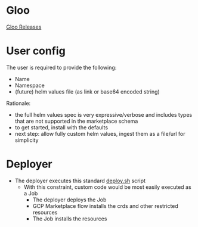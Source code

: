 # Gloo

[Gloo Releases](https://github.com/solo-io/gloo/releases)

# User config

The user is required to provide the following:
- Name
- Namespace
- (future) helm values file (as link or base64 encoded string)


Rationale:
- the full helm values spec is very expressive/verbose and includes types that are not supported in the marketplace schema
- to get started, install with the defaults
- next step: allow fully custom helm values, ingest them as a file/url for simplicity


# Deployer

- The deployer executes this standard [deploy.sh](https://github.com/GoogleCloudPlatform/marketplace-k8s-app-tools/blob/master/marketplace/deployer_util/deploy.sh) script
  - With this constraint, custom code would be most easily executed as a Job
    - The deployer deploys the Job
    - GCP Marketplace flow installs the crds and other restricted resources
    - The Job installs the resources
